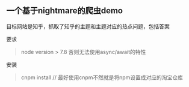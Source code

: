 ## 一个基于nightmare的爬虫demo

目标网站是知乎，抓取了知乎的主题和主题对应的热点问题，包括答案

要求
> node version > 7.8 否则无法使用async/await的特性

安装
> cnpm install // 最好使用cnpm不然就是将npm设置成对应的淘宝仓库

